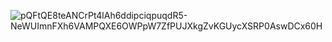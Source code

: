
![pQFtQE8teANCrPt4lAh6ddipciqpuqdR5-NeWUImnFXh6VAMPQXE6OWPpW7ZfPUJXkgZvKGUycXSRP0AswDCx60H](https://github.com/user-attachments/assets/3a9faf5b-0a9b-4f37-90df-46bd032aea5f)


